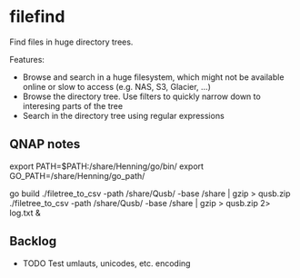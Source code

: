 # filefind

Find files in huge directory trees.

Features:
 * Browse and search in a huge filesystem, which might not be available online or slow to access (e.g. NAS, S3, Glacier, ...)
 * Browse the directory tree. Use filters to quickly narrow down to interesing parts of the tree
 * Search in the directory tree using regular expressions


## QNAP notes

export PATH=$PATH:/share/Henning/go/bin/
export GO_PATH=/share/Henning/go_path/

go build
./filetree_to_csv -path /share/Qusb/ -base /share | gzip > qusb.zip
./filetree_to_csv -path /share/Qusb/ -base /share | gzip > qusb.zip 2> log.txt &


## Backlog

 * TODO Test umlauts, unicodes, etc. encoding
